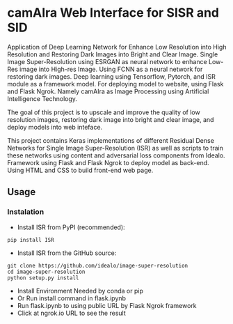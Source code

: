 # camAIra Web Interface for SISR and SID
Application of Deep Learning Network for Enhance Low Resolution into High Resolution and Restoring Dark Images into Bright and Clear Image. Single Image Super-Resolution using ESRGAN as neural network to enhance Low-Res image into High-res Image. Using FCNN as a neural network for restoring dark images. Deep learning using Tensorflow, Pytorch, and ISR module as a framework model. For deploying model to website, using Flask and Flask Ngrok. Namely camAIra as Image Processing using Artificial Intelligence Technology.

The goal of this project is to upscale and improve the quality of low resolution images, restoring dark image into bright and clear image, and deploy models into web inteface.

This project contains Keras implementations of different Residual Dense Networks for Single Image Super-Resolution (ISR) as well as scripts to train these networks using content and adversarial loss components from Idealo. Framework using Flask and Flask Ngrok to deploy model as back-end. Using HTML and CSS to build front-end web page.

## Usage
### Instalation
- Install ISR from PyPI (recommended):
```
pip install ISR
```
- Install ISR from the GitHub source:
```
git clone https://github.com/idealo/image-super-resolution
cd image-super-resolution
python setup.py install
```
- Install Environment Needed by conda or pip
- Or Run install command in flask.ipynb 
- Run flask.ipynb to using public URL by Flask Ngrok framework
- Click at ngrok.io URL to see the result
